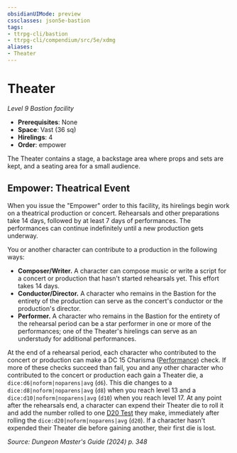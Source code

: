 ```yaml
---
obsidianUIMode: preview
cssclasses: json5e-bastion
tags:
- ttrpg-cli/bastion
- ttrpg-cli/compendium/src/5e/xdmg
aliases:
- Theater
---
```

# Theater
*Level 9 Bastion facility*  

- **Prerequisites**: None
- **Space**: Vast (36 sq)
- **Hirelings**: 4
- **Order**: empower

The Theater contains a stage, a backstage area where props and sets are kept, and a seating area for a small audience.

## Empower: Theatrical Event

When you issue the "Empower" order to this facility, its hirelings begin work on a theatrical production or concert. Rehearsals and other preparations take 14 days, followed by at least 7 days of performances. The performances can continue indefinitely until a new production gets underway.

You or another character can contribute to a production in the following ways:

- **Composer/Writer.** A character can compose music or write a script for a concert or production that hasn't started rehearsals yet. This effort takes 14 days.  
- **Conductor/Director.** A character who remains in the Bastion for the entirety of the production can serve as the concert's conductor or the production's director.  
- **Performer.** A character who remains in the Bastion for the entirety of the rehearsal period can be a star performer in one or more of the performances; one of the Theater's hirelings can serve as an understudy for additional performances.  

At the end of a rehearsal period, each character who contributed to the concert or production can make a DC 15 Charisma ([Performance](/3-Mechanics/CLI/skills.md#Performance)) check. If more of these checks succeed than fail, you and any other character who contributed to the concert or production each gain a Theater die, a `dice:d6|noform|noparens|avg` (`d6`). This die changes to a `dice:d8|noform|noparens|avg` (`d8`) when you reach level 13 and a `dice:d10|noform|noparens|avg` (`d10`) when you reach level 17. At any point after the rehearsals end, a character can expend their Theater die to roll it and add the number rolled to one [D20 Test](/3-Mechanics/CLI/variant-rules/d20-test-xphb.md) they make, immediately after rolling the `dice:d20|noform|noparens|avg` (`d20`). If a character hasn't expended their Theater die before gaining another, their first die is lost.

*Source: Dungeon Master's Guide (2024) p. 348*